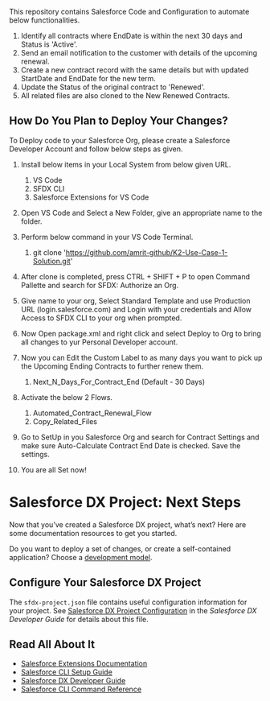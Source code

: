 This repository contains Salesforce Code and Configuration to automate below functionalities.

 1. Identify all contracts where EndDate is within the next 30 days and Status is 'Active'.
 2. Send an email notification to the customer with details of the upcoming renewal.
 3. Create a new contract record with the same details but with updated StartDate and EndDate for the new term.
 4. Update the Status of the original contract to 'Renewed'.
 5. All related files are also cloned to the New Renewed Contracts.


## How Do You Plan to Deploy Your Changes?

To Deploy code to your Salesforce Org, please create a Salesforce Developer Account and follow below steps as given.

1. Install below items in your Local System from below given URL.
    1. VS Code
    2. SFDX CLI
    3. Salesforce Extensions for VS Code

2. Open VS Code and Select a New Folder, give an appropriate name to the folder.

3. Perform below command in your VS Code Terminal.
    1. git clone 'https://github.com/amrit-github/K2-Use-Case-1-Solution.git'

4. After clone is completed, press CTRL + SHIFT + P to open Command Pallette and search for SFDX: Authorize an Org.

5. Give name to your org, Select Standard Template and use Production URL (login.salesforce.com) and Login with your credentials and Allow Access to SFDX CLI to your org when prompted.

6. Now Open package.xml and right click and select Deploy to Org to bring all changes to yur Personal Developer account.

7. Now you can Edit the Custom Label to as many days you want to pick up the Upcoming Ending Contracts to further renew them. 
    1. Next_N_Days_For_Contract_End (Default - 30 Days)

8. Activate the below 2 Flows.
    1. Automated_Contract_Renewal_Flow
    2. Copy_Related_Files

9. Go to SetUp in you Salesforce Org and search for Contract Settings and make sure Auto-Calculate Contract End Date is checked. Save the settings.

10. You are all Set now!



# Salesforce DX Project: Next Steps
Now that you’ve created a Salesforce DX project, what’s next? Here are some documentation resources to get you started.

Do you want to deploy a set of changes, or create a self-contained application? Choose a [development model](https://developer.salesforce.com/tools/vscode/en/user-guide/development-models).

## Configure Your Salesforce DX Project
The `sfdx-project.json` file contains useful configuration information for your project. See [Salesforce DX Project Configuration](https://developer.salesforce.com/docs/atlas.en-us.sfdx_dev.meta/sfdx_dev/sfdx_dev_ws_config.htm) in the _Salesforce DX Developer Guide_ for details about this file.

## Read All About It
- [Salesforce Extensions Documentation](https://developer.salesforce.com/tools/vscode/)
- [Salesforce CLI Setup Guide](https://developer.salesforce.com/docs/atlas.en-us.sfdx_setup.meta/sfdx_setup/sfdx_setup_intro.htm)
- [Salesforce DX Developer Guide](https://developer.salesforce.com/docs/atlas.en-us.sfdx_dev.meta/sfdx_dev/sfdx_dev_intro.htm)
- [Salesforce CLI Command Reference](https://developer.salesforce.com/docs/atlas.en-us.sfdx_cli_reference.meta/sfdx_cli_reference/cli_reference.htm)
